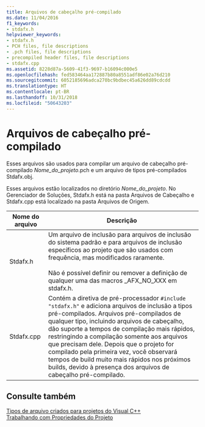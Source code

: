 ```yaml
---
title: Arquivos de cabeçalho pré-compilado
ms.date: 11/04/2016
f1_keywords:
- stdafx.h
helpviewer_keywords:
- stdafx.h
- PCH files, file descriptions
- .pch files, file descriptions
- precompiled header files, file descriptions
- stdafx.cpp
ms.assetid: 8228d87a-5609-41f3-9697-b16094c000e5
ms.openlocfilehash: fed583464aa172887b80a8551adf86e02a76d210
ms.sourcegitcommit: 6052185696adca270bc9bdbec45a626dd89cdcdd
ms.translationtype: HT
ms.contentlocale: pt-BR
ms.lasthandoff: 10/31/2018
ms.locfileid: "50643203"
---
```

# <a name="precompiled-header-files"></a>Arquivos de cabeçalho pré-compilado

Esses arquivos são usados para compilar um arquivo de cabeçalho pré-compilado *Nome_do_projeto*.pch e um arquivo de tipos pré-compilados Stdafx.obj.

Esses arquivos estão localizados no diretório *Nome_do_projeto*. No Gerenciador de Soluções, Stdafx.h está na pasta Arquivos de Cabeçalho e Stdafx.cpp está localizado na pasta Arquivos de Origem.

|Nome do arquivo|Descrição|
|---------------|-----------------|
|Stdafx.h|Um arquivo de inclusão para arquivos de inclusão do sistema padrão e para arquivos de inclusão específicos ao projeto que são usados com frequência, mas modificados raramente.<br /><br /> Não é possível definir ou remover a definição de qualquer uma das macros _AFX_NO_XXX em stdafx.h.|
|Stdafx.cpp|Contém a diretiva de pré-processador `#include "stdafx.h"` e adiciona arquivos de inclusão a tipos pré-compilados. Arquivos pré-compilados de qualquer tipo, incluindo arquivos de cabeçalho, dão suporte a tempos de compilação mais rápidos, restringindo a compilação somente aos arquivos que precisam dele. Depois que o projeto for compilado pela primeira vez, você observará tempos de build muito mais rápidos nos próximos builds, devido à presença dos arquivos de cabeçalho pré-compilado.|

## <a name="see-also"></a>Consulte também

[Tipos de arquivo criados para projetos do Visual C++](../ide/file-types-created-for-visual-cpp-projects.md)<br>
[Trabalhando com Propriedades do Projeto](../ide/working-with-project-properties.md)